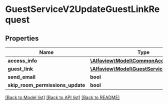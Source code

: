 # GuestServiceV2UpdateGuestLinkRequest

## Properties
Name | Type | Description | Notes
------------ | ------------- | ------------- | -------------
**access_info** | [**\Alfaview\Model\CommonAccessInfo**](CommonAccessInfo.md) |  | [optional] 
**guest_link** | [**\Alfaview\Model\GuestServiceV2GuestLink**](GuestServiceV2GuestLink.md) |  | [optional] 
**send_email** | **bool** |  | [optional] 
**skip_room_permissions_update** | **bool** |  | [optional] 

[[Back to Model list]](../README.md#documentation-for-models) [[Back to API list]](../README.md#documentation-for-api-endpoints) [[Back to README]](../README.md)


